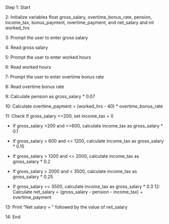Step 1: Start

2: Initialize variables float gross_salary, overtime_bonus_rate, pension, income_tax, bonus_payment, overtime_payment, and net_salary and int worked_hrs

3: Prompt the user to enter gross salary

4: Read gross salary

5: Prompt the user to enter worked hours

6: Read worked hours

7: Prompt the user to enter overtime bonus rate

8: Read overtime bonus rate

9: Calculate pension as gross_salary * 0.07

10: Calculate overtime_payment = (worked_hrs - 40) * overtime_bonus_rate

11: Check If gross_salary <=200, set income_tax = 0

- If gross_salary >200 and <=600, calculate income_tax as gross_salary * 0.1

- If gross_salary > 600 and <= 1200, calculate income_tax as gross_salary * 0.15

- If gross_salary > 1200 and <= 2000, calculate income_tax as gross_salary * 0.2

- If gross_salary > 2000 and < 3500, calculate income_tax as gross_salary * 0.25

- If gross_salary >= 3500, calculate income_tax as gross_salary * 0.3
12: Calculate net_salary = (gross_salary - pension - income_tax) + overtime_payment

13: Print "Net salary = " followed by the value of net_salary

14: End
